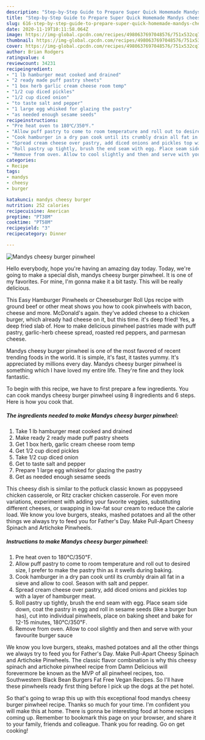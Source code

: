 ```yaml
---
description: "Step-by-Step Guide to Prepare Super Quick Homemade Mandys cheesy burger pinwheel"
title: "Step-by-Step Guide to Prepare Super Quick Homemade Mandys cheesy burger pinwheel"
slug: 616-step-by-step-guide-to-prepare-super-quick-homemade-mandys-cheesy-burger-pinwheel
date: 2020-11-19T10:11:58.064Z
image: https://img-global.cpcdn.com/recipes/4980637697048576/751x532cq70/mandys-cheesy-burger-pinwheel-recipe-main-photo.jpg
thumbnail: https://img-global.cpcdn.com/recipes/4980637697048576/751x532cq70/mandys-cheesy-burger-pinwheel-recipe-main-photo.jpg
cover: https://img-global.cpcdn.com/recipes/4980637697048576/751x532cq70/mandys-cheesy-burger-pinwheel-recipe-main-photo.jpg
author: Brian Rodgers
ratingvalue: 4
reviewcount: 34231
recipeingredient:
- "1 lb hamburger meat cooked and drained"
- "2 ready made puff pastry sheets"
- "1 box herb garlic cream cheese room temp"
- "1/2 cup diced pickles"
- "1/2 cup diced onion"
- "to taste salt and pepper"
- "1 large egg whisked for glazing the pastry"
- "as needed enough sesame seeds"
recipeinstructions:
- "Pre heat oven to 180℃/350℉."
- "Allow puff pastry to come to room temperature and roll out to desired size, I prefer to make the pastry thin as it swells during baking."
- "Cook hamburger in a dry pan cook until its crumbly drain all fat in a sieve and allow to cool. Season with salt and pepper."
- "Spread cream cheese over pastry, add diced onions and pickles top with a layer of hamburger meat."
- "Roll pastry up tightly, brush the end seam with egg. Place seam side down, coat the pastry in egg and roll in sesame seeds (like a burger bun has), cut into individual pinwheels, place on baking sheet and bake for 12-15 minutes, 180℃/350℉."
- "Remove from oven. Allow to cool slightly and then and serve with your favourite burger sauce"
categories:
- Recipe
tags:
- mandys
- cheesy
- burger

katakunci: mandys cheesy burger 
nutrition: 252 calories
recipecuisine: American
preptime: "PT38M"
cooktime: "PT58M"
recipeyield: "3"
recipecategory: Dinner

---
```



![Mandys cheesy burger pinwheel](https://img-global.cpcdn.com/recipes/4980637697048576/751x532cq70/mandys-cheesy-burger-pinwheel-recipe-main-photo.jpg)

Hello everybody, hope you're having an amazing day today. Today, we're going to make a special dish, mandys cheesy burger pinwheel. It is one of my favorites. For mine, I'm gonna make it a bit tasty. This will be really delicious.

This Easy Hamburger Pinwheels or Cheeseburger Roll Ups recipe with ground beef or other meat shows you how to cook pinwheels with bacon, cheese and more. McDonald&#39;s again. they&#39;ve added cheese to a chicken burger, which already had cheese on it, but this time. it&#39;s deep fried! Yes, a deep fried slab of. How to make delicious pinwheel pastries made with puff pastry, garlic-herb cheese spread, roasted red peppers, and parmesan cheese.

Mandys cheesy burger pinwheel is one of the most favored of recent trending foods in the world. It is simple, it's fast, it tastes yummy. It's appreciated by millions every day. Mandys cheesy burger pinwheel is something which I have loved my entire life. They're fine and they look fantastic.


To begin with this recipe, we have to first prepare a few ingredients. You can cook mandys cheesy burger pinwheel using 8 ingredients and 6 steps. Here is how you cook that.

<!--inarticleads1-->

##### The ingredients needed to make Mandys cheesy burger pinwheel:

1. Take 1 lb hamburger meat cooked and drained
1. Make ready 2 ready made puff pastry sheets
1. Get 1 box herb, garlic cream cheese room temp
1. Get 1/2 cup diced pickles
1. Take 1/2 cup diced onion
1. Get to taste salt and pepper
1. Prepare 1 large egg whisked for glazing the pastry
1. Get as needed enough sesame seeds


This cheesy dish is similar to the potluck classic known as poppyseed chicken casserole, or Ritz cracker chicken casserole. For even more variations, experiment with adding your favorite veggies, substituting different cheeses, or swapping in low-fat sour cream to reduce the calorie load. We know you love burgers, steaks, mashed potatoes and all the other things we always try to feed you for Father&#39;s Day. Make Pull-Apart Cheesy Spinach and Artichoke Pinwheels. 

<!--inarticleads2-->

##### Instructions to make Mandys cheesy burger pinwheel:

1. Pre heat oven to 180℃/350℉.
1. Allow puff pastry to come to room temperature and roll out to desired size, I prefer to make the pastry thin as it swells during baking.
1. Cook hamburger in a dry pan cook until its crumbly drain all fat in a sieve and allow to cool. Season with salt and pepper.
1. Spread cream cheese over pastry, add diced onions and pickles top with a layer of hamburger meat.
1. Roll pastry up tightly, brush the end seam with egg. Place seam side down, coat the pastry in egg and roll in sesame seeds (like a burger bun has), cut into individual pinwheels, place on baking sheet and bake for 12-15 minutes, 180℃/350℉.
1. Remove from oven. Allow to cool slightly and then and serve with your favourite burger sauce


We know you love burgers, steaks, mashed potatoes and all the other things we always try to feed you for Father&#39;s Day. Make Pull-Apart Cheesy Spinach and Artichoke Pinwheels. The classic flavor combination is why this cheesy spinach and artichoke pinwheel recipe from Damn Delicious will forevermore be known as the MVP of all pinwheel recipes, too. Southwestern Black Bean Burgers Fat Free Vegan Recipes. So I&#39;ll have these pinwheels ready first thing before I pick up the dogs at the pet hotel. 

So that's going to wrap this up with this exceptional food mandys cheesy burger pinwheel recipe. Thanks so much for your time. I'm confident you will make this at home. There is gonna be interesting food at home recipes coming up. Remember to bookmark this page on your browser, and share it to your family, friends and colleague. Thank you for reading. Go on get cooking!
